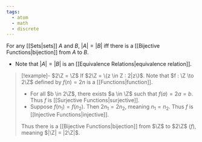 ```yaml
---
tags:
  - atom
  - math
  - discrete
---
```

For any [[Sets|sets]] $A$ and $B$, $|A| = |B|$ iff there is a [[Bijective Functions|bijection]] from $A$ to $B$. 
- Note that $|A| = |B|$ is an [[Equivalence Relations|equivalence relation]].

> [!example]- $2\Z = \Z$
> If $2\Z = \{z \in Z : 2|z\}$. Note that $f : \Z \to 2\Z$ defined by $f(n) = 2n$ is a [[Functions|function]].
> - For all $b \in 2\Z$,  there exists $a \in \Z$ such that $f(a) = 2a = b$. Thus $f$ is [[Surjective Functions|surjective]].
> - Suppose $f(n_1) = f(n_2)$. Then $2n_1 = 2n_2$, meaning $n_1 = n_2$. Thus $f$ is [[Injective Functions|injective]].
> 
> Thus there is a [[Bijective Functions|bijection]] from $\Z$ to $2\Z$ ($f$), meaning $|\Z| = |2\Z|$.
